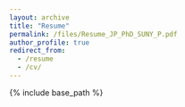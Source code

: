 ```yaml
---
layout: archive
title: "Resume"
permalink: /files/Resume_JP_PhD_SUNY_P.pdf
author_profile: true
redirect_from:
  - /resume
  - /cv/
---
```


{% include base_path %}

